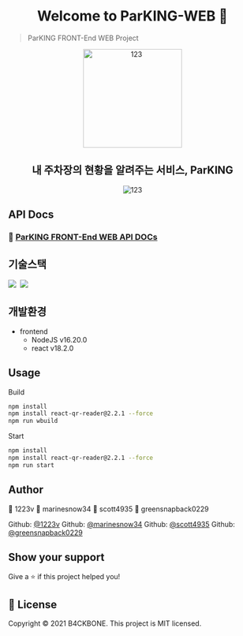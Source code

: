 <h1 align="center">Welcome to ParKING-WEB 👋</h1>

> ParKING FRONT-End WEB Project

<div align=center>
  <img width="200" alt="123" src="https://img1.daumcdn.net/thumb/R1280x0/?scode=mtistory2&fname=https%3A%2F%2Fblog.kakaocdn.net%2Fdn%2FsTaJl%2FbtsrrSgwmfB%2FSXe0UCIJ8qg6lEIDKqdGL0%2Fimg.png">
</div>
<h2 align=center>내 주차장의 현황을 알려주는 서비스, ParKING</h2>
<div align=center>
  <img alt="123" src="https://img1.daumcdn.net/thumb/R1280x0/?scode=mtistory2&fname=https%3A%2F%2Fblog.kakaocdn.net%2Fdn%2FbEvnDt%2FbtsBCZE8g9F%2FxuV4nezJEi5cYpOnTlK4n0%2Fimg.png">
</div>


## API Docs

### 💎 [ParKING FRONT-End WEB API DOCs](https://docs.google.com/spreadsheets/d/1YJ8Sd4-a11__bD16xVhjMOyaRQf1k_zU/edit#gid=990061567)


## 기술스택

<p>
  <img src="https://img.shields.io/badge/-React-blue"/>&nbsp
  <img src="https://img.shields.io/badge/-NodeJS-red"/>&nbsp
</p>

## 개발환경

- frontend
  - NodeJS v16.20.0
  - react v18.2.0


## Usage

Build
```sh
npm install
npm install react-qr-reader@2.2.1 --force
npm run wbuild
```

Start
```sh
npm install
npm install react-qr-reader@2.2.1 --force
npm run start
```


## Author

👤 1223v 👤 marinesnow34 👤 scott4935 👤 greensnapback0229

Github: [@1223v](https://github.com/1223v)
Github: [@marinesnow34](https://github.com/marinesnow34)
Github: [@scott4935](https://github.com/scott4935)
Github: [@greensnapback0229](https://github.com/greensnapback0229)


## Show your support

Give a ⭐️ if this project helped you!

## 📝 License

Copyright © 2021 B4CKBONE.
This project is MIT licensed.   

